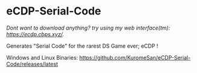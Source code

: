 # eCDP-Serial-Code
*Dont want to download anything? try using my web interface(tm): https://ecdp.cbps.xyz/.*

Generates "Serial Code" for the rarest DS Game ever; eCDP ! 

Windows and Linux Binaries: https://github.com/KuromeSan/eCDP-Serial-Code/releases/latest

